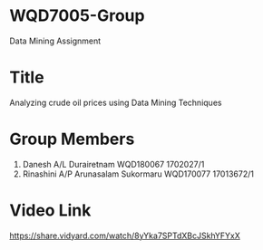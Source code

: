 # WQD7005-Group
Data Mining Assignment


# Title
Analyzing crude oil prices using Data Mining Techniques

# Group Members
1. Danesh A/L Durairetnam WQD180067 1702027/1
2. Rinashini A/P Arunasalam Sukormaru WQD170077 17013672/1

# Video Link 
https://share.vidyard.com/watch/8yYka7SPTdXBcJSkhYFYxX 
